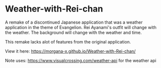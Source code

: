 # Weather-with-Rei-chan
A remake of a discontinued Japanese application that was a weather application in the theme of Evangelion.
Rei Ayanami's outfit will change with the weather.
The background will change with the weather and time.

This remake lacks alot of features from the original application.

View it here:
https://morgana-x.github.io/Weather-with-Rei-chan/

Note uses: https://www.visualcrossing.com/weather-api for the weather api
